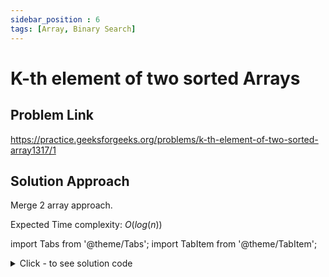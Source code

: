 ```yaml
---
sidebar_position : 6
tags: [Array, Binary Search]
---
```


# K-th element of two sorted Arrays

## Problem Link
https://practice.geeksforgeeks.org/problems/k-th-element-of-two-sorted-array1317/1

## Solution Approach
Merge 2 array approach.

Expected Time complexity: $O(log(n))$

import Tabs from '@theme/Tabs';
import TabItem from '@theme/TabItem';

<details><summary>Click - to see solution code</summary>

<Tabs>
<TabItem value="cpp" label="C++">

```cpp
class Solution {
   public:
    int kthElement(int arr1[], int arr2[], int n, int m, int k) {
        int ele;
        int i = 0, j = 0;
        while (i < n && j < m) {
            if (arr1[i] <= arr2[j]) {
                ele = arr1[i];
                i++;
                if (i + j == k) return ele;
            } else {
                ele = arr2[j];
                j++;
                if (i + j == k) return ele;
            }
        }
        while (i < n) {
            ele = arr1[i++];
            if (i + j == k) return ele;
        }
        while (j < m) {
            ele = arr2[j++];
            if (i + j == k) return ele;
        }
        return -1;
    }
};
```
</TabItem>
</Tabs>

</details>

